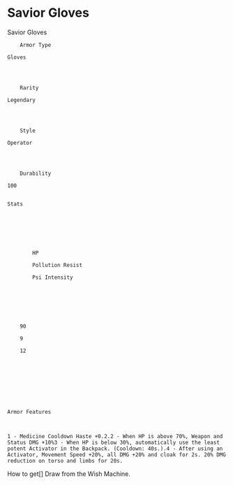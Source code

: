 # Savior Gloves

Savior Gloves


	
		
		
	
	



	
		Armor Type
	
	Gloves



	
		Rarity
	
	Legendary



	
		Style
	
	Operator



	
		Durability
	
	100


	Stats

	
	
	
	
		
		
			HP
		
			Pollution Resist
		
			Psi Intensity
		
		
	
	
	
	
	
		90
	
		9
	
		12
	
	
	






	Armor Features


	
	1 - Medicine Cooldown Haste +0.2.2 - When HP is above 70%, Weapon and Status DMG +10%3 - When HP is below 30%, automatically use the least potent Activator in the Backpack. (Cooldown: 40s.).4 - After using an Activator, Movement Speed +20%, all DMG +20% and cloak for 2s. 20% DMG reduction on torso and limbs for 20s.







How to get[]
Draw from the Wish Machine.
